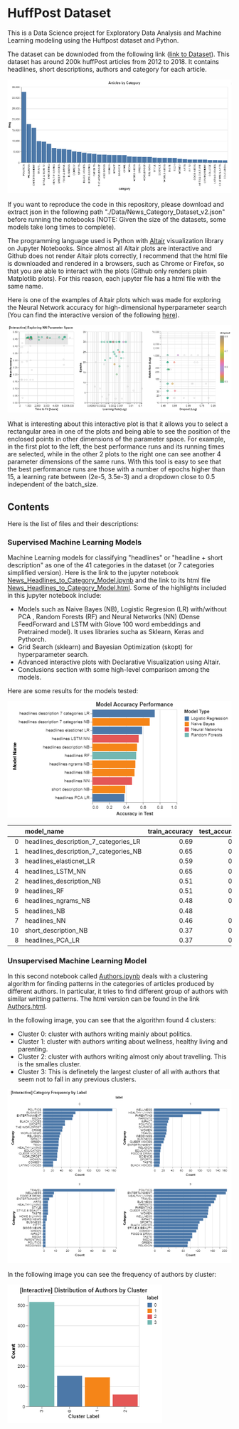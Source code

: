 # HuffPost Dataset

This is a Data Science project for Exploratory Data Analysis and Machine Learning modeling using the Huffpost dataset and Python. 

The dataset can be downloded from the following link ([link to Dataset](https://www.kaggle.com/rmisra/news-category-dataset)). This dataset has around 200k huffPost articles from 2012 to 2018. It contains headlines, short descriptions, authors and category for each article.

![Frequency by Category](./imgs/FreqByCategory.PNG)

If you want to reproduce the code in this repository, please download and extract json in the following path "./Data/News_Category_Dataset_v2.json" before running the notebooks (NOTE: Given the size of the datasets, some models take long times to complete).

The programming language used is Python with [Altair](https://altair-viz.github.io/) visualization library on Jupyter Notebooks. Since almost all Altair plots are interactive and Github does not render Altair plots correctly, I recommend that the html file is downloaded and rendered in a browsers, such as Chrome or Firefox, so that you are able to interact with the plots (Github only renders plain Matplotlib plots). For this reason, each jupyter file has a html file with the same name. 

Here is one of the examples of Altair plots which was made for exploring the Neural Network accuracy for high-dimensional hyperparameter search (You can find the interactive version of the following [here](https://github.com/sotomsa/HuffPostDataSet/blob/main/News_Headlines_to_Category_Model.html)).

![Neural Network High Dimensional Parameter Space Visualization](./imgs/NN_parameter_space.PNG)

What is interesting about this interactive plot is that it allows you to select a rectangular area in one of the plots and being able to see the position of the enclosed points in other dimensions of the parameter space. For example, in the first plot to the left, the best performance runs and its running times are selected, while in the other 2 plots to the right one can see another 4 parameter dimensions of the same runs. With this tool is easy to see that the best performance runs are those with a number of epochs higher than 15, a learning rate between (2e-5, 3.5e-3) and a dropdown close to 0.5 independent of the batch_size.

## Contents

Here is the list of files and their descriptions:

### Supervised Machine Learning Models

Machine Learning models for classifying "headlines" or "headline + short description" as one of the 41 categories in the dataset (or 7 categories simplified version). Here is the link to the jupyter notebook [News_Headlines_to_Category_Model.ipynb](https://github.com/sotomsa/HuffPostDataSet/blob/main/News_Headlines_to_Category_Model.ipynb) and the link to its html file [News_Headlines_to_Category_Model.html](https://github.com/sotomsa/HuffPostDataSet/blob/main/News_Headlines_to_Category_Model.html). Some of the highlights included in this jupyter notebook include:

- Models such as Naive Bayes (NB), Logistic Regresion (LR) with/without PCA , Random Forests (RF) and Neural Networks (NN) (Dense FeedForward and LSTM with Glove 100 word embeddings and Pretrained model). It uses libraries sucha as Sklearn, Keras and Pythorch.
- Grid Search (sklearn) and Bayesian Optimization (skopt) for hyperparameter search.
- Advanced interactive plots with Declarative Visualization using Altair.
- Conclusions section with some high-level comparison among the models.

Here are some results for the models tested:

![Accuracy of the Models](./imgs/results.PNG)


|    | model_name                            |   train_accuracy |   test_accuracy |
|---:|:--------------------------------------|-----------------:|----------------:|
|  0 | headlines_description_7_categories_LR |             0.69 |            0.74 |
|  1 | headlines_description_7_categories_NB |             0.65 |            0.68 |
|  3 | headlines_elasticnet_LR               |             0.59 |            0.59 |
|  4 | headlines_LSTM_NN                     |             0.65 |            0.55 |
|  2 | headlines_description_NB              |             0.51 |            0.53 |
|  9 | headlines_RF                          |             0.51 |            0.52 |
|  6 | headlines_ngrams_NB                   |             0.48 |            0.51 |
|  5 | headlines_NB                          |             0.48 |            0.5  |
|  7 | headlines_NN                          |             0.46 |            0.47 |
| 10 | short_description_NB                  |             0.37 |            0.39 |
|  8 | headlines_PCA_LR                      |             0.37 |            0.38 |

### Unsupervised Machine Learning Model

In this second notebook called [Authors.ipynb](https://github.com/sotomsa/HuffPostDataSet/blob/main/Authors.ipynb) deals with a clustering algorithm for finding patterns in the categories of articles produced by different authors. In particular, it tries to find different group of authors with similar writting patterns. The html version can be found in the link [Authors.html](https://github.com/sotomsa/HuffPostDataSet/blob/main/News_Headlines_to_Category_Model.html).

In the following image, you can see that the algorithm found 4 clusters:

- Cluster 0: cluster with authors writing mainly about politics.
- Cluster 1: cluster with authors writing about wellness, healthy living and parenting.
- Cluster 2: cluster with authors writing almost only about travelling. This is the smalles cluster.
- Cluster 3: This is definetely the largest cluster of all with authors that seem not to fall in any previous clusters.

![Categories by Cluster](./imgs/categories_freq_by_cluster.PNG)

In the following image you can see the frequency of authors by cluster:

![Frequency by Cluster](./imgs/freq_by_cluster.PNG)